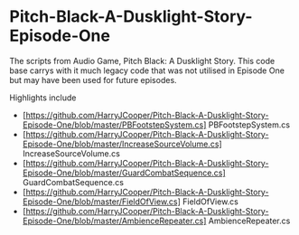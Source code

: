 # Pitch-Black-A-Dusklight-Story-Episode-One
The scripts from Audio Game, Pitch Black: A Dusklight Story. This code base carrys with it much legacy code that was not utilised in Episode One but may have been used for future episodes. 

Highlights include
- [https://github.com/HarryJCooper/Pitch-Black-A-Dusklight-Story-Episode-One/blob/master/PBFootstepSystem.cs] PBFootstepSystem.cs
- [https://github.com/HarryJCooper/Pitch-Black-A-Dusklight-Story-Episode-One/blob/master/IncreaseSourceVolume.cs] IncreaseSourceVolume.cs
- [https://github.com/HarryJCooper/Pitch-Black-A-Dusklight-Story-Episode-One/blob/master/GuardCombatSequence.cs] GuardCombatSequence.cs
- [https://github.com/HarryJCooper/Pitch-Black-A-Dusklight-Story-Episode-One/blob/master/FieldOfView.cs] FieldOfView.cs
- [https://github.com/HarryJCooper/Pitch-Black-A-Dusklight-Story-Episode-One/blob/master/AmbienceRepeater.cs] AmbienceRepeater.cs
